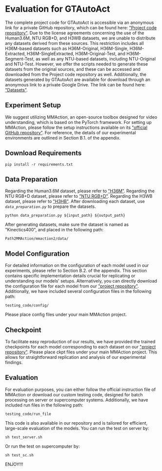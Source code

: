 # Evaluation for GTAutoAct
The complete project code for GTAutoAct is accessible via an anonymous link for a private GitHub repository, which can be found here: ["Project code repository"](https://anonymous.4open.science/r/GTAutoAct-4CB6/README.md).
Due to the license agreements concerning the use of the Human3.6M, NTU RGB+D, and H3WB datasets, we are unable to distribute any datasets derived from these sources. 
This restriction includes all H36M-based datasets such as H36M-Original, H36M-Single, H36M-Extracted, H36M-SingleExtracted, H36M-Original-Test, and H36M-Segment-Test, as well as any NTU-based datasets, including NTU-Original and NTU-Test.
However, we offer the scripts needed to generate these datasets from the original sources, and these can be accessed and downloaded from the Project code repository as well.
Additionally, the datasets generated by GTAutoAct are available for download through an anonymous link to a private Google Drive. The link can be found here: ["Datasets"](https://drive.google.com/drive/folders/1rZm-IZT45KjDLVDC3C_qOn7IPGVokPKH?usp=drive_link).

## Experiment Setup
We suggest utilizing MMAction, an open-source toolbox designed for video understanding, which is based on the PyTorch framework.
For setting up MMAction, please follow the setup instructions available on its ["official GitHub repository"](https://github.com/open-mmlab/mmaction2). 
For reference, the details of our experimental environments are outlined in Section B.1. of the appendix.

## Download Requirements
```
pip install -r requirements.txt
```

## Data Preparation
Regarding the Human3.6M dataset, please refer to ["H36M"](http://vision.imar.ro/human3.6m/description.php).
Regarding the NTU RGB+D dataset, please refer to ["NTU RGB+D"](https://rose1.ntu.edu.sg/dataset/actionRecognition/).
Regarding the H3WB dataset, please refer to ["H3HB"](https://github.com/wholebody3d/wholebody3d).
After downloading each dataset, use *`data_preparation.py`* to prepare the datasets.
```
python data_preparation.py ${input_path} ${output_path}
```
After generating datasets, make sure the dataset is named as "Kinectics400", and placed in the following path: 
```
Path2MMAction/mmaction2/data/
```

## Model Configuration
For detailed information on the configuration of each model used in our experiments, please refer to Section B.2. of the appendix. 
This section contains specific implementation details crucial for replicating or understanding our models' setups.
Alternatively, you can directly download the configuration file for each model from our ["project repository"](https://anonymous.4open.science/r/GTAutoAct-4CB6/README.md). 
Additionally, we have included several configuration files in the following path:
```
testing_code/config/
```
Please place config files under your main MMAction project.

## Checkpoint
To facilitate easy reproduction of our results, we have provided the trained checkpoints for each model corresponding to each dataset on our ["project repository"](https://anonymous.4open.science/r/GTAutoAct-4CB6/README.md). 
Please place ckpt files under your main MMAction project. 
This allows for straightforward replication and analysis of our experimental findings.

## Evaluation
For evaluation purposes, you can either follow the official instruction file of MMAction or download our custom testing code, designed for batch processing on server or supercomputer systems. 
Additionally, we have included run files in the following path:
```
testing_code/run_file
``` 
This code is also available in our repository and is tailored for efficient, large-scale evaluation of the models. 
You can run the test on server by:
```
sh test_server.sh
```
Or run the test on supercomputer by:
```
sh test_sc.sh
```

ENJOY!!!











